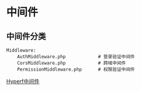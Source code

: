 # 中间件

## 中间件分类

```
Middleware:
    AuthMiddleware.php            # 登录验证中间件
    CorsMiddleware.php            # 跨域中间件
    PermissionMiddleware.php      # 权限验证中间件
```

[Hyperf中间件](https://hyperf.wiki/2.1/#/zh-cn/middleware/middleware)

